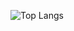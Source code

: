 ![Top Langs](https://github-readme-stats.vercel.app/api/top-langs/?username=Amukerd&layout=pie&theme=transparent)
